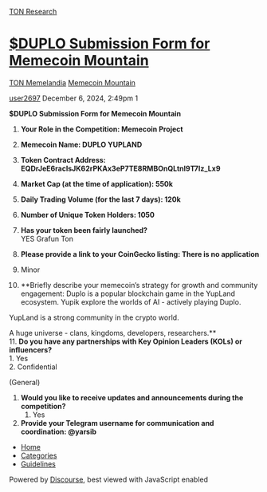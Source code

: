 [TON Research](/)

# [$DUPLO Submission Form for Memecoin Mountain](/t/duplo-submission-form-for-memecoin-mountain/40614)

[TON Memelandia](/c/ton-memelandia/memecoin-mountain/86)  [Memecoin Mountain](/c/ton-memelandia/memecoin-mountain/86) 

    

[user2697](https://tonresear.ch/u/user2697)  December 6, 2024, 2:49pm  1

**$DUPLO Submission Form for Memecoin Mountain**

1.  **Your Role in the Competition: Memecoin Project**
    
2.  **Memecoin Name: DUPLO YUPLAND**
    
3.  **Token Contract Address: EQDrJeE6raclsJK62rPKAx3eP7TE8RMBOnQLtnl9T7Iz\_Lx9**
    
4.  **Market Cap (at the time of application): 550k**
    
5.  **Daily Trading Volume (for the last 7 days): 120k**
    
6.  **Number of Unique Token Holders: 1050**
    
7.  **Has your token been fairly launched?**  
    YES Grafun Ton
    
8.  **Please provide a link to your CoinGecko listing: There is no application**
    
9.  Minor
    
10.  \*\*Briefly describe your memecoin’s strategy for growth and community engagement: Duplo is a popular blockchain game in the YupLand ecosystem. Yupik explore the worlds of AI - actively playing Duplo.
    

YupLand is a strong community in the crypto world.

A huge universe - clans, kingdoms, developers, researchers.\*\*  
11\. **Do you have any partnerships with Key Opinion Leaders (KOLs) or influencers?**  
1\. Yes  
2\. Confidential

(General)

1.  **Would you like to receive updates and announcements during the competition?**
    1.  Yes
2.  **Provide your Telegram username for communication and coordination: @yarsib**

 

*   [Home](/)
*   [Categories](/categories)
*   [Guidelines](/guidelines)

Powered by [Discourse](https://www.discourse.org), best viewed with JavaScript enabled